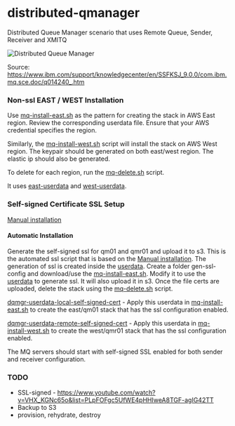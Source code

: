 # distributed-qmanager
Distributed Queue Manager scenario that uses Remote Queue, Sender, Receiver and XMITQ

![Distributed Queue Manager](https://www.ibm.com/support/knowledgecenter/SSFKSJ_9.0.0/com.ibm.mq.sce.doc/q014240a.gif)

Source: https://www.ibm.com/support/knowledgecenter/en/SSFKSJ_9.0.0/com.ibm.mq.sce.doc/q014240_.htm

### Non-ssl EAST / WEST Installation

Use [mq-install-east.sh](https://github.com/mqfellow/distributed-qmanager/blob/master/mq-install-east.sh) as the pattern for creating the stack in AWS East region. Review the corresponding userdata file. Ensure that your AWS credential specifies the region.

Similarly, the [mq-install-west.sh](https://github.com/mqfellow/distributed-qmanager/blob/master/mq-install-west.sh) script will install the stack on AWS West region. The keypair should be generated on both east/west region. The elastic ip should also be generated.

To delete for each region, run the [mq-delete.sh](https://github.com/mqfellow/distributed-qmanager/blob/master/mq-delete.sh) script.

It uses [east-userdata](https://github.com/mqfellow/distributed-qmanager/blob/master/distributed-queuemanager-userdata-local.txt) and [west-userdata](https://github.com/mqfellow/distributed-qmanager/blob/master/distributed-queuemanager-userdata-remote.txt).

### Self-signed Certificate SSL Setup

[Manual installation](https://github.com/mqfellow/distributed-qmanager/blob/master/self-signed-cert.md)

#### Automatic Installation

Generate the self-signed ssl for qm01 and qmr01 and upload it to s3. This is the automated ssl script that is based on the [Manual installation](https://github.com/mqfellow/distributed-qmanager/blob/master/self-signed-cert.md). The generation of ssl is created inside the [userdata](https://github.com/mqfellow/distributed-qmanager/blob/master/generate-self-signed-ssl-config.txt). Create a folder gen-ssl-config and download/use the [mq-install-east.sh](https://github.com/mqfellow/distributed-qmanager/blob/master/mq-install-east.sh). Modify it to use the [userdata](https://github.com/mqfellow/distributed-qmanager/blob/master/generate-self-signed-ssl-config.txt) to generate ssl. It will also upload it in s3. Once the file certs are uploaded, delete the stack using the [mq-delete.sh](https://github.com/mqfellow/distributed-qmanager/blob/master/mq-delete.sh) script.

[dqmgr-userdata-local-self-signed-cert](https://github.com/mqfellow/distributed-qmanager/blob/master/dqmgr-userdata-local-self-signed-cert.txt) - Apply this userdata in [mq-install-east.sh](https://github.com/mqfellow/distributed-qmanager/blob/master/mq-install-east.sh) to create the east/qm01 stack that has the ssl configuration enabled.

[dqmgr-userdata-remote-self-signed-cert](https://github.com/mqfellow/distributed-qmanager/blob/master/dqmgr-userdata-remote-self-signed-cert.txt) - Apply this userdata in [mq-install-west.sh](https://github.com/mqfellow/distributed-qmanager/blob/master/mq-install-west.sh) to create the west/qmr01 stack that has the ssl configuration enabled.

The MQ servers should start with self-signed SSL enabled for both sender and receiver configuration.

### TODO

* SSL-signed - https://www.youtube.com/watch?v=VHX_KGNc65o&list=PLpFOFgc5UfWE4pHHIweA8TGF-agIG42TT
* Backup to S3
* provision, rehydrate, destroy

